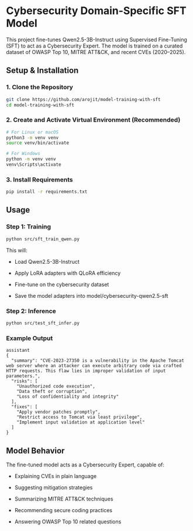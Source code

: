 # Cybersecurity Domain-Specific SFT Model

This project fine-tunes Qwen2.5-3B-Instruct
 using Supervised Fine-Tuning (SFT) to act as a Cybersecurity Expert.
The model is trained on a curated dataset of OWASP Top 10, MITRE ATT&CK, and recent CVEs (2020–2025).

## Setup & Installation

### 1. Clone the Repository
```bash
git clone https://github.com/arojit/model-training-with-sft
cd model-training-with-sft
```

### 2. Create and Activate Virtual Environment (Recommended)

```bash
# For Linux or macOS
python3 -m venv venv
source venv/bin/activate

# For Windows
python -m venv venv
venv\Scripts\activate
```

### 3. Install Requirements
```bash
pip install -r requirements.txt
```


## Usage

### Step 1: Training
```bash
python src/sft_train_qwen.py
```
This will:

- Load Qwen2.5-3B-Instruct

- Apply LoRA adapters with QLoRA efficiency

- Fine-tune on the cybersecurity dataset

- Save the model adapters into model/cybersecurity-qwen2.5-sft

### Step 2: Inference
```bash
python src/test_sft_infer.py
```
### Example Output
```
assistant
{
  "summary": "CVE-2023-27350 is a vulnerability in the Apache Tomcat web server where an attacker can execute arbitrary code via crafted HTTP requests. This flaw lies in improper validation of input parameters.",
  "risks": [
    "Unauthorized code execution",
    "Data theft or corruption",
    "Loss of confidentiality and integrity"
  ],
  "fixes": [
    "Apply vendor patches promptly",
    "Restrict access to Tomcat via least privilege",
    "Implement input validation at application level"
  ]
}
```

## Model Behavior

The fine-tuned model acts as a Cybersecurity Expert, capable of:

- Explaining CVEs in plain language

- Suggesting mitigation strategies

- Summarizing MITRE ATT&CK techniques

- Recommending secure coding practices

- Answering OWASP Top 10 related questions
